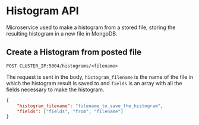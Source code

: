 # Histogram API

Microservice used to make a histogram from a stored file, storing the resulting histogram in a new file in MongoDB.

## Create a Histogram from posted file

`POST CLUSTER_IP:5004/histograms/<filename>`

The request is sent in the body, `histogram_filename` is the name of the file in which the histogram result is saved to and `fields` is an array with all the fields necessary to make the histogram.

```json
{
    "histogram_filename": "filename_to_save_the_histogram",
    "fields": ["fields", "from", "filename"]
}
```
